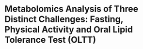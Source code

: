 # Metabolomics Analysis of Three Distinct Challenges: Fasting, Physical Activity and Oral Lipid Tolerance Test (OLTT)
